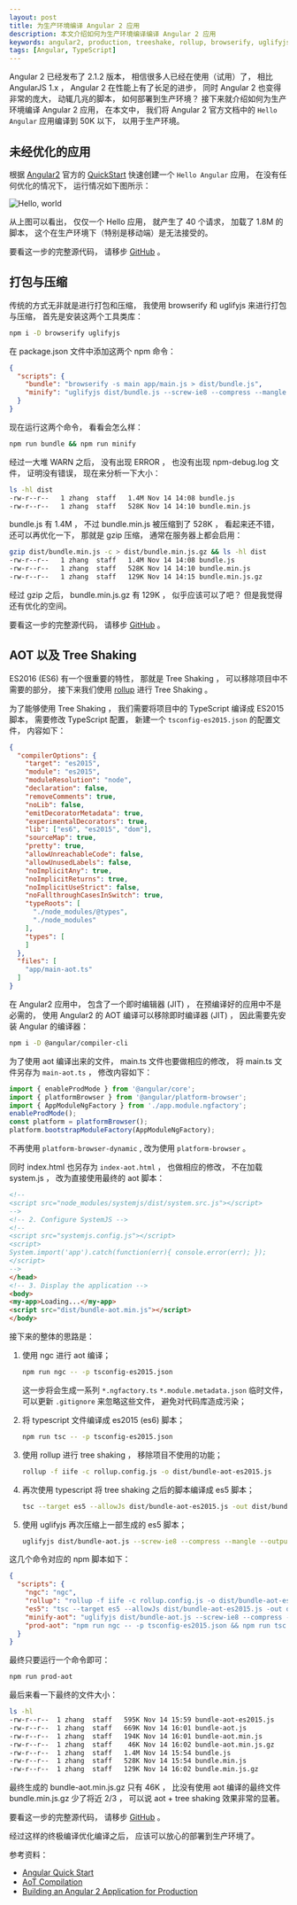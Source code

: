 ```yaml
---
layout: post
title: 为生产环境编译 Angular 2 应用
description: 本文介绍如何为生产环境编译编译 Angular 2 应用
keywords: angular2, production, treeshake, rollup, browserify, uglifyjs
tags: [Angular, TypeScript]
---
```


Angular 2 已经发布了 2.1.2 版本， 相信很多人已经在使用（试用）了， 相比 AngularJS 1.x ， Angular 2 在性能上有了长足的进步， 同时 Angular 2 也变得非常的庞大， 动辄几兆的脚本， 如何部署到生产环境？ 接下来就介绍如何为生产环境编译 Angular 2 应用， 在本文中， 我们将 Angular 2 官方文档中的 `Hello Angular` 应用编译到 50K 以下， 以用于生产环境。

## 未经优化的应用

根据 [Angular2][1] 官方的 [QuickStart][2] 快速创建一个 `Hello Angular` 应用， 在没有任何优化的情况下， 运行情况如下图所示：

![Hello, world](/assets/post-images/hello-world-ng2.jpg)

从上图可以看出， 仅仅一个 Hello 应用， 就产生了 40 个请求， 加载了 1.8M 的脚本， 这个在生产环境下（特别是移动端）是无法接受的。

要看这一步的完整源代码， 请移步 [GitHub][3] 。 

## 打包与压缩

传统的方式无非就是进行打包和压缩， 我使用 browserify 和 uglifyjs 来进行打包与压缩， 首先是安装这两个工具类库：

```sh
npm i -D browserify uglifyjs
```

在 package.json 文件中添加这两个 npm 命令：

```json
{
  "scripts": {
    "bundle": "browserify -s main app/main.js > dist/bundle.js",
    "minify": "uglifyjs dist/bundle.js --screw-ie8 --compress --mangle --output dist/bundle.min.js"
  }
}
```

现在运行这两个命令， 看看会怎么样：

```sh
npm run bundle && npm run minify
```

经过一大堆 WARN 之后， 没有出现 ERROR ， 也没有出现 npm-debug.log 文件， 证明没有错误， 现在来分析一下大小：

```sh
ls -hl dist
-rw-r--r--   1 zhang  staff   1.4M Nov 14 14:08 bundle.js
-rw-r--r--   1 zhang  staff   528K Nov 14 14:10 bundle.min.js
```

bundle.js 有 1.4M ， 不过 bundle.min.js 被压缩到了 528K ， 看起来还不错， 还可以再优化一下， 那就是 gzip 压缩， 通常在服务器上都会启用：

```sh
gzip dist/bundle.min.js -c > dist/bundle.min.js.gz && ls -hl dist
-rw-r--r--   1 zhang  staff   1.4M Nov 14 14:08 bundle.js
-rw-r--r--   1 zhang  staff   528K Nov 14 14:10 bundle.min.js
-rw-r--r--   1 zhang  staff   129K Nov 14 14:15 bundle.min.js.gz
```

经过 gzip 之后， bundle.min.js.gz 有 129K ， 似乎应该可以了吧？ 但是我觉得还有优化的空间。

要看这一步的完整源代码， 请移步 [GitHub][4] 。

## AOT 以及 Tree Shaking

ES2016 (ES6) 有一个很重要的特性， 那就是 Tree Shaking ， 可以移除项目中不需要的部分， 接下来我们使用 [rollup][5] 进行 Tree Shaking 。

为了能够使用 Tree Shaking ， 我们需要将项目中的 TypeScript 编译成 ES2015 脚本， 需要修改 TypeScript 配置， 新建一个 `tsconfig-es2015.json` 的配置文件， 内容如下：

```json
{
  "compilerOptions": {
    "target": "es2015",
    "module": "es2015",
    "moduleResolution": "node",
    "declaration": false,
    "removeComments": true,
    "noLib": false,
    "emitDecoratorMetadata": true,
    "experimentalDecorators": true,
    "lib": ["es6", "es2015", "dom"],
    "sourceMap": true,
    "pretty": true,
    "allowUnreachableCode": false,
    "allowUnusedLabels": false,
    "noImplicitAny": true,
    "noImplicitReturns": true,
    "noImplicitUseStrict": false,
    "noFallthroughCasesInSwitch": true,
    "typeRoots": [
      "./node_modules/@types",
      "./node_modules"
    ],
    "types": [
    ]
  },
  "files": [
    "app/main-aot.ts"
  ]
}
```

在 Angular2 应用中， 包含了一个即时编辑器 (JIT) ， 在预编译好的应用中不是必需的， 使用 Angular2 的 AOT 编译可以移除即时编译器 (JIT) ， 因此需要先安装 Angular 的编译器：

```sh
npm i -D @angular/compiler-cli
```

为了使用 aot 编译出来的文件， main.ts 文件也要做相应的修改， 将 main.ts 文件另存为 `main-aot.ts` ， 修改内容如下：

```typescript
import { enableProdMode } from '@angular/core';
import { platformBrowser } from '@angular/platform-browser';
import { AppModuleNgFactory } from './app.module.ngfactory';
enableProdMode();
const platform = platformBrowser();
platform.bootstrapModuleFactory(AppModuleNgFactory);
```

不再使用 `platform-browser-dynamic` , 改为使用 `platform-browser` 。

同时 index.html 也另存为 `index-aot.html` ， 也做相应的修改， 不在加载 system.js ， 改为直接使用最终的 aot 脚本：

```html
<!--
<script src="node_modules/systemjs/dist/system.src.js"></script>
-->
<!-- 2. Configure SystemJS -->
<!--
<script src="systemjs.config.js"></script>
<script>
System.import('app').catch(function(err){ console.error(err); });
</script>
-->
</head>
<!-- 3. Display the application -->
<body>
<my-app>Loading...</my-app>
<script src="dist/bundle-aot.min.js"></script>
</body>
```

接下来的整体的思路是：

  1. 使用 ngc 进行 aot 编译；

     ```sh
     npm run ngc -- -p tsconfig-es2015.json
     ```

     这一步将会生成一系列 `*.ngfactory.ts` `*.module.metadata.json` 临时文件， 可以更新 `.gitignore` 来忽略这些文件， 避免对代码库造成污染；

  2. 将 typescript 文件编译成 es2015 (es6) 脚本；

     ```sh
     npm run tsc -- -p tsconfig-es2015.json
     ```

  3. 使用 rollup 进行 tree shaking ， 移除项目不使用的功能；

     ```sh
     rollup -f iife -c rollup.config.js -o dist/bundle-aot-es2015.js
     ```

  4. 再次使用 typescript 将 tree shaking 之后的脚本编译成 es5 脚本；

     ```sh
     tsc --target es5 --allowJs dist/bundle-aot-es2015.js -out dist/bundle-aot.js
     ```

  5. 使用 uglifyjs 再次压缩上一部生成的 es5 脚本；

     ```sh
     uglifyjs dist/bundle-aot.js --screw-ie8 --compress --mangle --output dist/bundle-aot.min.js
     ```

这几个命令对应的 npm 脚本如下：

```json
{
  "scripts": {
    "ngc": "ngc",
    "rollup": "rollup -f iife -c rollup.config.js -o dist/bundle-aot-es2015.js",
    "es5": "tsc --target es5 --allowJs dist/bundle-aot-es2015.js -out dist/bundle-aot.js",
    "minify-aot": "uglifyjs dist/bundle-aot.js --screw-ie8 --compress --mangle --output dist/bundle-aot.min.js",
    "prod-aot": "npm run ngc -- -p tsconfig-es2015.json && npm run tsc -- -p tsconfig-es2015.json && rollup && npm run es5 && npm run minify-aot"
  }
}
```

最终只要运行一个命令即可：

```sh
npm run prod-aot
```

最后来看一下最终的文件大小：

```sh
ls -hl
-rw-r--r--  1 zhang  staff   595K Nov 14 15:59 bundle-aot-es2015.js
-rw-r--r--  1 zhang  staff   669K Nov 14 16:01 bundle-aot.js
-rw-r--r--  1 zhang  staff   194K Nov 14 16:01 bundle-aot.min.js
-rw-r--r--  1 zhang  staff    46K Nov 14 16:02 bundle-aot.min.js.gz
-rw-r--r--  1 zhang  staff   1.4M Nov 14 15:54 bundle.js
-rw-r--r--  1 zhang  staff   528K Nov 14 15:54 bundle.min.js
-rw-r--r--  1 zhang  staff   129K Nov 14 16:02 bundle.min.js.gz
```

最终生成的 bundle-aot.min.js.gz 只有 46K ， 比没有使用 aot 编译的最终文件 bundle.min.js.gz 少了将近 2/3 ， 可以说 aot + tree shaking 效果非常的显著。

要看这一步的完整源代码， 请移步 [GitHub][6] 。

经过这样的终极编译优化编译之后， 应该可以放心的部署到生产环境了。

参考资料：

  - [Angular Quick Start][7]
  - [AoT Compilation][9]
  - [Building an Angular 2 Application for Production][8]

[1]:https://angular.io
[2]:https://angular.io/docs/ts/latest/quickstart.html
[3]:https://github.com/beginor/ng-app-aot-rollup-build/releases/tag/step1
[4]:https://github.com/beginor/ng-app-aot-rollup-build/releases/tag/step2
[5]:http://rollupjs.org/
[6]:https://github.com/beginor/ng-app-aot-rollup-build/releases/tag/step3
[7]:https://angular.io/docs/ts/latest/quickstart.html
[8]:http://blog.mgechev.com/2016/06/26/tree-shaking-angular2-production-build-rollup-javascript/
[9]:https://angular.io/docs/ts/latest/cookbook/aot-compiler.html